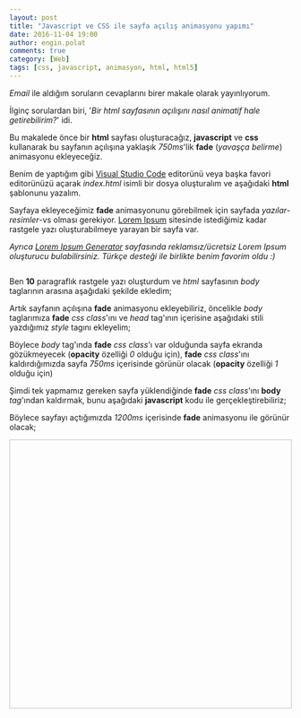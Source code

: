 ```yaml
---
layout: post
title: "Javascript ve CSS ile sayfa açılış animasyonu yapımı"
date: 2016-11-04 19:00
author: engin.polat
comments: true
category: [Web]
tags: [css, javascript, animasyon, html, html5]
---
```

*Email* ile aldığım soruların cevaplarını birer makale olarak yayınlıyorum.

İlginç sorulardan biri, '*Bir html sayfasının açılışını nasıl animatif hale getirebilirim?*' idi.

Bu makalede önce bir **html** sayfası oluşturacağız, **javascript** ve **css** kullanarak bu sayfanın açılışına yaklaşık *750ms*'lik **fade** (*yavaşça belirme*) animasyonu ekleyeceğiz.

Benim de yaptığım gibi <a href="http://code.visualstudio.com/" target="_blank" rel="noopener">Visual Studio Code</a> editorünü veya başka favori editorünüzü açarak *index.html* isimli bir dosya oluşturalım ve aşağıdaki **html** şablonunu yazalım.

<script src="https://gist.github.com/polatengin/fcdff64c8edf66f3648c32a3e24a3fae.js?file=index-sablon.html"></script>

Sayfaya ekleyeceğimiz **fade** animasyonunu görebilmek için sayfada *yazılar*-*resimler*-vs olması gerekiyor. <a href="http://www.lipsum.com" target="_blank" rel="noopener">Lorem Ipsum</a> sitesinde istediğimiz kadar rastgele yazı oluşturabilmeye yarayan bir sayfa var.

*Ayrıca <a href="https://www.websiteplanet.com/tr/webtools/lorem-ipsum/" target="_blank" rel="noopener">Lorem Ipsum Generator</a> sayfasında reklamsız/ücretsiz Lorem Ipsum oluşturucu bulabilirsiniz. Türkçe desteği ile birlikte benim favorim oldu :)*

<img class="lazy img-responsive" data-src="http://www.enginpolat.com/wp-content/uploads/2017/01/lipsum.png" />

Ben **10** paragraflık rastgele yazı oluşturdum ve *html* sayfasının *body* taglarının arasına aşağıdaki şekilde ekledim;

<script src="https://gist.github.com/polatengin/fcdff64c8edf66f3648c32a3e24a3fae.js?file=index-lipsum.html"></script>

Artık sayfanın açılışına **fade** animasyonu ekleyebiliriz, öncelikle *body* taglarımıza **fade** *css class*'ını ve *head* tag'ının içerisine aşağıdaki stili yazdığımız *style* tagını ekleyelim;

<script src="https://gist.github.com/polatengin/fcdff64c8edf66f3648c32a3e24a3fae.js?file=index-style.html"></script>

Böylece *body* tag'ında **fade** *css class*'ı var olduğunda sayfa ekranda gözükmeyecek (**opacity** özelliği *0* olduğu için), **fade** *css class*'ını kaldırdığımızda sayfa *750ms* içerisinde görünür olacak (**opacity** özelliği *1* olduğu için)

Şimdi tek yapmamız gereken sayfa yüklendiğinde **fade** *css class*'ını **body** *tag*'ından kaldırmak, bunu aşağıdaki **javascript** kodu ile gerçekleştirebiliriz;

<script src="https://gist.github.com/polatengin/fcdff64c8edf66f3648c32a3e24a3fae.js?file=index-script.html"></script>

Böylece sayfayı açtığımızda *1200ms* içerisinde **fade** animasyonu ile görünür olacak;

<img class="lazy img-responsive" data-src="/assets/uploads/2016/11/JavascriptSayfaAcilisAnimasyonu.gif" width="640" height="480" />
